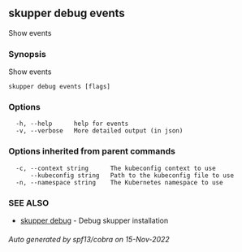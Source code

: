 ## skupper debug events

Show events

### Synopsis

Show events

```
skupper debug events [flags]
```

### Options

```
  -h, --help      help for events
  -v, --verbose   More detailed output (in json)
```

### Options inherited from parent commands

```
  -c, --context string      The kubeconfig context to use
      --kubeconfig string   Path to the kubeconfig file to use
  -n, --namespace string    The Kubernetes namespace to use
```

### SEE ALSO

* [skupper debug](skupper_debug.md)	 - Debug skupper installation

###### Auto generated by spf13/cobra on 15-Nov-2022
